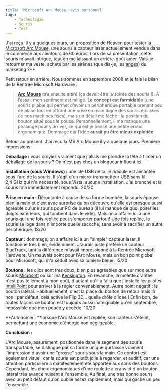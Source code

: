 ```yaml
---
title: 'Microsoft Arc Mouse, avis personnel'
tags:
    - Technologie
    - Souris
    - Test
---
```


J'ai reçu, il y a quelques jours, un proposition de [Heaven](http://heaven.fr/)
pour tester la [Microsoft Arc Mouse](http://www.microsoft.com/hardware/fr-fr),
une souris à capteur laser actuellement vendue dans le commerce aux alentours de
60 euros. Lors de sa présentation, cette souris m'avait intrigué, tout en me
laissant un arrière-goût amer. Vais-je retourner ma veste, acheté par les
sirènes (que dis-je, les [anges](http://heaven.fr/expertises/)) du
marketing&nbsp;?\*\*

Petit retour en arrière. Nous sommes en septembre 2008 et je fais le bilan de la
Rentrée Microsoft Hardware&nbsp;:

> **[Arc Mouse](http://www.microsoft.com/hardware/fr-fr)** m’a ensuite attiré
> (ça devait être la soirée des souris&nbsp;!). À l’essai, mon sentiment est
> mitigé. **Le concept est formidable** (une souris pliable qui permet d’avoir
> un périphérique portable prenant peu de place tout en offrant une prise en
> main digne des souris épaisses de nos machines fixes), mais un détail me
> fâche&nbsp;: la position du bouton situé sous le pouce. Personnellement, il me
> manque une phalange pour y arriver, ce qui est je pense une petite erreur
> ergonomique. Dommage car l’idée **aurait pu être mieux exploitée**.

Retour au présent. J'ai reçu la MS Arc Mouse il y a quelque jours. Première
impressions.

**Déballage&nbsp;:** vous croyiez vraiment que j'allais me prendre la tête à
filmer un déballage de la souris&nbsp;? On n'est pas chez un blogueur influent
ici.

**Installation (sous Windows)&nbsp;:** une clé USB de taille ridicule est
aimantée sous l'arc de la souris. Il s'agit d'un micro-transmetteur USB sans fil
2,4 GHz qui n'a nécessité, sous Vista, aucune installation. J'ai branché et la
souris m'a immédiatement répondu. 20/20

**Prise en main&nbsp;:** Déroutante à cause de sa forme bombée, la souris épouse
bien la main et c'est avec surprise qu'on découvre qu'elle est presque aussi
agréable qu'une souris pour PC de bureau (il lui manque de quoi poser les doigts
extérieurs, qui tombent dans le vide). Mais on a affaire ici à une souris qui
une fois repliée peut s'emporter partout! Une fois repliée, la souris se loge
dans n'importe quelle sacoche, sans avoir à sacrifier un autre périphérique.
18/20

**Capteur&nbsp;:** dommage, on a affaire ici à un "simple" capteur laser. Il
fonctionne très bien, évidemment. J'aurais juste préféré un capteur BlueTrack,
tant la différence m'avait impressionné à la Rentrée Microsoft Hardware. Un
mauvais point pour l'Arc Mouse, mais un bon point global pour Microsoft, qui m'a
séduit avec sa lumière bleue. 15/20

**Boutons&nbsp;:** les clics sont très doux, bien plus agréables que sur mon
autre souris [Microsoft](http://www.microsoftstore.com/store/msfr/fr_FR/home) ou
sur ma [Kensington](http://www.kensington.com/es/es/home). En revanche, la
molette crantée n'est pas tellement à mon goût, d'autant qu'il a fallu que
j'installe les pilotes
[IntelliPoint](http://www.microsoft.com/hardware/en-us/downloads) pour arriver à
la régler convenablement. Autre point négatif&nbsp;: le bouton latéral.
Habituellement, c'est la place du bouton de retour mais là non&nbsp;: par
défaut, cela active le Flip 3D… quelle drôle d'idée&nbsp;! Enfin bon, de toutes
façons ce bouton est toujours aussi inateignable qu'en septembre, impossible que
mon pouce y accède. 10/20

**Autonomie&nbsp;: **lorsque l'Arc Mouse est repliée, son capteur s'éteint,
permettant une économie d'énergie non négligeable.

**Conclusion&nbsp;:**

L'Arc Mouse, assurément  positionnée dans le segment des souris transportable,
se distingue par sa forme unique qui laisse vraiment l'impression d'avoir une
"grosse" souris sous la main. Ce confort est également visuel, car la souris est
plutôt jolie à regarder, et auditif, car une attention particulière a
manifestement été apportée aux sons des boutons. Cependant, les choix
ergonomiques d'une roulette à crans et d'un bouton latéral très avancé nuisent à
l'ensemble. Au final, une très bonne souris avec un petit défaut qu'on oublie
assez rapidement, mais qui gâche un peu l'ensemble.
